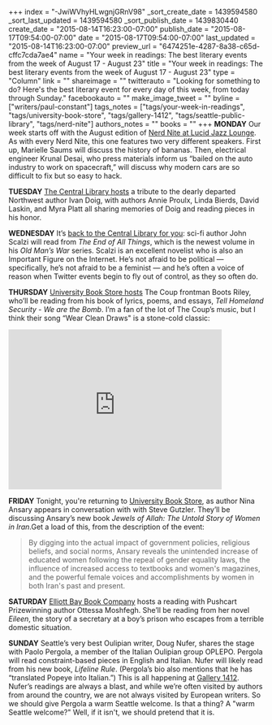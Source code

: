 +++
index = "-JwiWVhyHLwgnjGRnV98"
_sort_create_date = 1439594580
_sort_last_updated = 1439594580
_sort_publish_date = 1439830440
create_date = "2015-08-14T16:23:00-07:00"
publish_date = "2015-08-17T09:54:00-07:00"
date = "2015-08-17T09:54:00-07:00"
last_updated = "2015-08-14T16:23:00-07:00"
preview_url = "6474251e-4287-8a38-c65d-cffc7cda7ae4"
name = "Your week in readings: The best literary events from the week of August 17 - August 23"
title = "Your week in readings: The best literary events from the week of August 17 - August 23"
type = "Column"
link = ""
shareimage = ""
twitterauto = "Looking for something to do? Here's the best literary event for every day of this week, from today through Sunday."
facebookauto = ""
make_image_tweet = ""
byline = ["writers/paul-constant"]
tags_notes = ["tags/your-week-in-readings", "tags/university-book-store", "tags/gallery-1412", "tags/seattle-public-library", "tags/nerd-nite"]
authors_notes = ""
books = ""
+++
**MONDAY** Our week starts off with the August edition of [Nerd Nite at Lucid Jazz Lounge](https://www.facebook.com/events/906049242807646/). As with every Nerd Nite, this one features two very different speakers. First up, Marielle Saums will discuss the history of bananas. Then, electrical engineer Krunal Desai, who press materials inform us “bailed on the auto industry to work on spacecraft,” will discuss why modern cars are so difficult to fix but so easy to hack.

**TUESDAY** [The Central Library hosts](http://www.elliottbaybook.com/event/last-bus-wisdom-evening-celebrating-and-memory-ivan-doig-annie-proulx-linda-bierds-david) a tribute to the dearly departed Northwest author Ivan Doig, with authors Annie Proulx, Linda Bierds, David Laskin, and Myra Platt all sharing memories of Doig and reading pieces in his honor. 

**WEDNESDAY** It’s [back to the Central Library for you](http://events.spl.org/115342882/JohnScalzireadsfromhisnewnovelTheEndofAllThings): sci-fi author John Scalzi will read from *The End of All Things*, which is the newest volume in his *Old Man’s War* series. Scalzi is an excellent novelist who is also an Important Figure on the Internet. He’s not afraid to be political — specifically, he’s not afraid to be a feminist — and he’s often a voice of reason when Twitter events begin to fly out of control, as they so often do.

**THURSDAY** [University Book Store hosts](http://www2.bookstore.washington.edu/_events/events_cal.taf?evmonth=08&evyear=2015&eventid=2015071314233600) The Coup frontman Boots Riley, who’ll be reading from his book of lyrics, poems, and essays, *Tell Homeland Security - We are the Bomb*. I’m a fan of the lot of The Coup’s music, but I think their song “Wear Clean Draws" is a stone-cold classic:

<iframe width="420" height="315" src="https://www.youtube.com/embed/qwzZjUahqMk" frameborder="0" allowfullscreen></iframe>


**FRIDAY** Tonight, you're returning to [University Book Store](http://www2.bookstore.washington.edu/_events/events_cal.taf?evmonth=08&evyear=2015&evdate=21&vec=mc), as author Nina Ansary appears in conversation with with Steve Gutzler. They’ll be discussing Ansary’s new book *Jewels of Allah: The Untold Story of Women in Iran*.Get a load of this, from the description of the event:

<blockquote>By digging into the actual impact of government policies, religious beliefs, and social norms, Ansary reveals the unintended increase of educated women following the repeal of gender equality laws, the influence of increased access to textbooks and women's magazines, and the powerful female voices and accomplishments by women in both Iran's past and present.</blockquote>


**SATURDAY** [Elliott Bay Book Company](http://www.elliottbaybook.com/event/ottessa-moshfegh) hosts a reading with Pushcart Prizewinning author Ottessa Moshfegh. She’ll be reading from her novel *Eileen*, the story of a secretary at a boy’s prison who escapes from a terrible domestic situation.


**SUNDAY** Seattle’s very best Oulipian writer, Doug Nufer, shares the stage with Paolo Pergola, a member of the Italian Oulipian group OPLEPO. Pergola will read constraint-based pieces in English and Italian. Nufer will likely read from his new book, *Lifeline Rule*. (Pergola’s bio also mentions that he has “translated Popeye into Italian.”) This is all happening at [Gallery 1412](https://gallery1412dotorg.wordpress.com/2015/08/06/august-23-paulo-pergola-and-doug-nufer-untangle-their-constraints/). Nufer’s readings are always a blast, and while we’re often visited by authors from around the country, we are not always visited by European writers. So we should give Pergola a warm Seattle welcome. Is that a thing? A "warm Seattle welcome?" Well, if it isn't, we should pretend that it is.